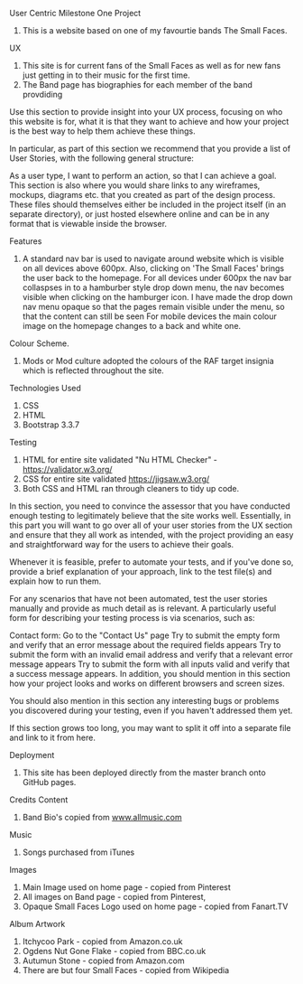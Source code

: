 User Centric Milestone One Project

1. This is a website based on one of my favourtie bands The Small Faces. 

UX
1. This site is for current fans of the Small Faces as well as for new fans just getting in to their music for the first time.
2. The Band page has biographies for each member of the band provdiding 


Use this section to provide insight into your UX process, focusing on who this website is for, what it is that they want to achieve and how your project is the best way to help them achieve these things.

In particular, as part of this section we recommend that you provide a list of User Stories, with the following general structure:

As a user type, I want to perform an action, so that I can achieve a goal.
This section is also where you would share links to any wireframes, mockups, diagrams etc. that you created as part of the design process. These files should themselves either be included in the project itself (in an separate directory), or just hosted elsewhere online and can be in any format that is viewable inside the browser.

Features
1. A standard nav bar is used to navigate around website which is visible on all devices above 600px. Also, clicking on 'The Small Faces' brings the user back to the homepage.
For all devices under 600px the nav bar collaspses in to a hamburber style drop down menu, the nav becomes visible when clicking on the hamburger icon.
I have made the drop down nav menu opaque so that the pages remain visible under the menu, so that the content can still be seen
For mobile devices the main colour image on the homepage changes to a back and white one. 

Colour Scheme.
1. Mods or Mod culture adopted the colours of the RAF target insignia which is reflected throughout the site.

Technologies Used
1. CSS
2. HTML
3. Bootstrap 3.3.7

Testing
1. HTML for entire site validated  "Nu HTML Checker" - https://validator.w3.org/
2. CSS for entire site validated https://jigsaw.w3.org/
3. Both CSS and HTML ran through cleaners to tidy up code.

In this section, you need to convince the assessor that you have conducted enough testing to legitimately believe that the site works well. Essentially, in this part you will want to go over all of your user stories from the UX section and ensure that they all work as intended, with the project providing an easy and straightforward way for the users to achieve their goals.

Whenever it is feasible, prefer to automate your tests, and if you've done so, provide a brief explanation of your approach, link to the test file(s) and explain how to run them.

For any scenarios that have not been automated, test the user stories manually and provide as much detail as is relevant. A particularly useful form for describing your testing process is via scenarios, such as:

Contact form:
Go to the "Contact Us" page
Try to submit the empty form and verify that an error message about the required fields appears
Try to submit the form with an invalid email address and verify that a relevant error message appears
Try to submit the form with all inputs valid and verify that a success message appears.
In addition, you should mention in this section how your project looks and works on different browsers and screen sizes.

You should also mention in this section any interesting bugs or problems you discovered during your testing, even if you haven't addressed them yet.

If this section grows too long, you may want to split it off into a separate file and link to it from here.

Deployment
1. This site has been deployed directly from the master branch onto GitHub pages.

Credits
Content
1. Band Bio's copied from www.allmusic.com

Music
1. Songs purchased from iTunes

Images
1. Main Image used on home page - copied from Pinterest
2. All images on Band page - copied from Pinterest, 
3. Opaque Small Faces Logo used on home page - copied from Fanart.TV

Album Artwork
1. Itchycoo Park - copied from Amazon.co.uk
2. Ogdens Nut Gone Flake - copied from BBC.co.uk
3. Autumun Stone - copied from Amazon.com
4. There are but four Small Faces - copied from Wikipedia
